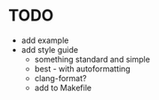 # TODO

- add example
- add style guide
  - something standard and simple
  - best - with autoformatting
  - clang-format?
  - add to Makefile
